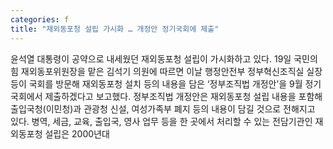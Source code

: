 ```yaml
---
categories: f
title: "재외동포청 설립 가시화 … 개정안 정기국회에 제출"
---
```

윤석열 대통령이 공약으로 내세웠던 재외동포청 설립이 가시화하고 있다. 19일 국민의힘 재외동포위원장을 맡은 김석기 의원에 따르면 이날 행정안전부 정부혁신조직실 실장 등이 국회를 방문해 재외동포청 설치 등의 내용을 담은 ‘정부조직법 개정안’을 9월 정기국회에서 제출하겠다고 보고했다. 정부조직법 개정안은 재외동포청 설립 내용을 포함해 출입국청(이민청)과 관광청 신설, 여성가족부 폐지 등의 내용이 담길 것으로 전해지고 있다. 병역, 세금, 교육, 출입국, 영사 업무 등을 한 곳에서 처리할 수 있는 전담기관인 재외동포청 설립은 2000년대